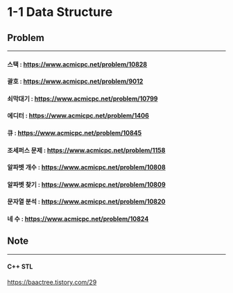 1-1 Data Structure 
==================

Problem
-------
***
#### 스택 : <https://www.acmicpc.net/problem/10828>
#### 괄호 : <https://www.acmicpc.net/problem/9012>
#### 쇠막대기 : <https://www.acmicpc.net/problem/10799>
#### 에디터 : <https://www.acmicpc.net/problem/1406>
#### 큐 : <https://www.acmicpc.net/problem/10845>
#### 조세퍼스 문제 : <https://www.acmicpc.net/problem/1158>
#### 알파벳 개수 : <https://www.acmicpc.net/problem/10808>
#### 알파벳 찾기 : <https://www.acmicpc.net/problem/10809>
#### 문자열 분석 : <https://www.acmicpc.net/problem/10820>
#### 네 수 : <https://www.acmicpc.net/problem/10824>

Note
----
***
#### C++ STL 
<https://baactree.tistory.com/29>
